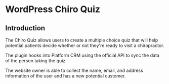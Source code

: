 # WordPress Chiro Quiz

## Introduction

The Chiro Quiz allows users to create a multiple choice quiz that will help potential patients decide whether or not they're ready to visit a chiropractor.

The plugin hooks into Platform CRM using the official API to sync the data of the person taking the quiz.

The website owner is able to collect the name, email, and address information of the user and has a new potential customer.